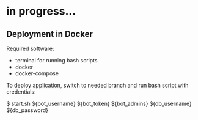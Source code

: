 # in progress...

## Deployment in Docker
Required software:
* terminal for running bash scripts
* docker
* docker-compose

To deploy application, switch to needed branch and run bash script with credentials:

$ start.sh ${bot_username} ${bot_token} ${bot_admins} ${db_username} ${db_password}
